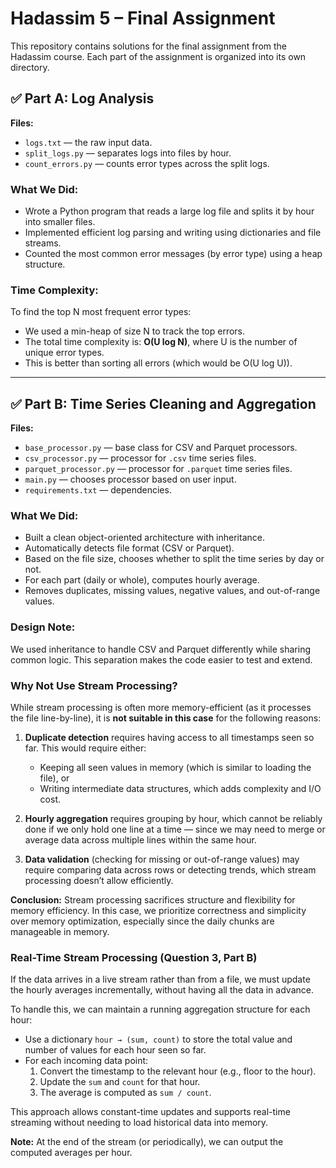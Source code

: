 # Hadassim 5 – Final Assignment

This repository contains solutions for the final assignment from the Hadassim course.
Each part of the assignment is organized into its own directory.

## ✅ Part A: Log Analysis
**Files:**
- `logs.txt` — the raw input data.
- `split_logs.py` — separates logs into files by hour.
- `count_errors.py` — counts error types across the split logs.

### What We Did:
- Wrote a Python program that reads a large log file and splits it by hour into smaller files.
- Implemented efficient log parsing and writing using dictionaries and file streams.
- Counted the most common error messages (by error type) using a heap structure.

### Time Complexity:
To find the top N most frequent error types:
- We used a min-heap of size N to track the top errors.
- The total time complexity is: **O(U log N)**, where U is the number of unique error types.
- This is better than sorting all errors (which would be O(U log U)).

---

## ✅ Part B: Time Series Cleaning and Aggregation
**Files:**
- `base_processor.py` — base class for CSV and Parquet processors.
- `csv_processor.py` — processor for `.csv` time series files.
- `parquet_processor.py` — processor for `.parquet` time series files.
- `main.py` — chooses processor based on user input.
- `requirements.txt` — dependencies.

### What We Did:
- Built a clean object-oriented architecture with inheritance.
- Automatically detects file format (CSV or Parquet).
- Based on the file size, chooses whether to split the time series by day or not.
- For each part (daily or whole), computes hourly average.
- Removes duplicates, missing values, negative values, and out-of-range values.

### Design Note:
We used inheritance to handle CSV and Parquet differently while sharing common logic.
This separation makes the code easier to test and extend.

### Why Not Use Stream Processing?
While stream processing is often more memory-efficient (as it processes the file line-by-line), it is **not suitable in this case** for the following reasons:

1. **Duplicate detection** requires having access to all timestamps seen so far.
   This would require either:
   - Keeping all seen values in memory (which is similar to loading the file), or
   - Writing intermediate data structures, which adds complexity and I/O cost.

2. **Hourly aggregation** requires grouping by hour, which cannot be reliably done if we only hold one line at a time — since we may need to merge or average data across multiple lines within the same hour.

3. **Data validation** (checking for missing or out-of-range values) may require comparing data across rows or detecting trends, which stream processing doesn’t allow efficiently.

**Conclusion:**
Stream processing sacrifices structure and flexibility for memory efficiency. In this case, we prioritize correctness and simplicity over memory optimization, especially since the daily chunks are manageable in memory.

### Real-Time Stream Processing (Question 3, Part B)
If the data arrives in a live stream rather than from a file, we must update the hourly averages incrementally, without having all the data in advance.

To handle this, we can maintain a running aggregation structure for each hour:

- Use a dictionary `hour → (sum, count)` to store the total value and number of values for each hour seen so far.
- For each incoming data point:
  1. Convert the timestamp to the relevant hour (e.g., floor to the hour).
  2. Update the `sum` and `count` for that hour.
  3. The average is computed as `sum / count`.

This approach allows constant-time updates and supports real-time streaming without needing to load historical data into memory.

**Note:** At the end of the stream (or periodically), we can output the computed averages per hour.
